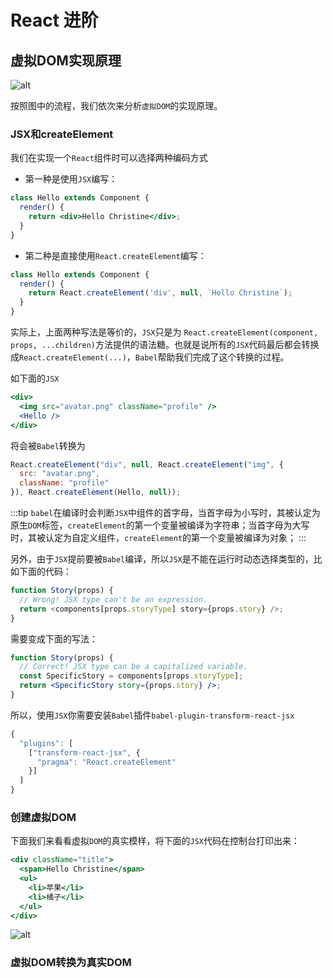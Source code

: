 # React 进阶

## 虚拟DOM实现原理

![alt](/blog/vdom.png)

按照图中的流程，我们依次来分析`虚拟DOM`的实现原理。

### JSX和createElement

我们在实现一个`React`组件时可以选择两种编码方式

* 第一种是使用`JSX`编写：

```jsx
class Hello extends Component {
  render() {
    return <div>Hello Christine</div>;
  }
}
```

* 第二种是直接使用`React.createElement`编写：

```js
class Hello extends Component {
  render() {
    return React.createElement('div', null, `Hello Christine`);
  }
}
```

实际上，上面两种写法是等价的，`JSX`只是为 `React.createElement(component, props, ...children)`方法提供的语法糖。也就是说所有的`JSX`代码最后都会转换成`React.createElement(...)`，`Babel`帮助我们完成了这个转换的过程。

如下面的`JSX`

```jsx
<div>
  <img src="avatar.png" className="profile" />
  <Hello />
</div>
```

将会被`Babel`转换为

```js
React.createElement("div", null, React.createElement("img", {
  src: "avatar.png",
  className: "profile"
}), React.createElement(Hello, null));
```

:::tip
`babel`在编译时会判断`JSX`中组件的首字母，当首字母为小写时，其被认定为原生`DOM`标签，`createElement`的第一个变量被编译为字符串；当首字母为大写时，其被认定为自定义组件，`createElement`的第一个变量被编译为对象；
:::

另外，由于`JSX`提前要被`Babel`编译，所以`JSX`是不能在运行时动态选择类型的，比如下面的代码：

```jsx
function Story(props) {
  // Wrong! JSX type can't be an expression.
  return <components[props.storyType] story={props.story} />;
}
```

需要变成下面的写法：

```jsx
function Story(props) {
  // Correct! JSX type can be a capitalized variable.
  const SpecificStory = components[props.storyType];
  return <SpecificStory story={props.story} />;
}
```

所以，使用`JSX`你需要安装`Babel`插件`babel-plugin-transform-react-jsx`

```js
{
  "plugins": [
    ["transform-react-jsx", {
      "pragma": "React.createElement"
    }]
  ]
}
```

### 创建虚拟DOM

下面我们来看看虚拟`DOM`的真实模样，将下面的`JSX`代码在控制台打印出来：

```jsx
<div className="title">
  <span>Hello Christine</span>
  <ul>
    <li>苹果</li>
    <li>橘子</li>
  </ul>
</div>
```

![alt](/blog/vdom2.jpg)

### 虚拟DOM转换为真实DOM

